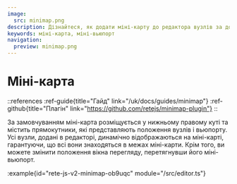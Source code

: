 ```yaml
---
image:
  src: minimap.png
description: Дізнайтеся, як додати міні-карту до редактора вузлів за допомогою цього прикладу. За замовчуванням на міні-карті відображаються прямокутники, які представляють положення вузлів і вьюпорт, гарантуючи, що всі вузли знаходяться в межах міні-карти. Перетягніть міні-вьюпорт, щоб змінити положення вікна перегляду та насолодитися більш організованим і структурованим робочим процесом
keywords: міні-карта, міні-вьюпорт
navigation:
  preview: minimap.png
---
```


# Міні-карта

::references
:ref-guide{title="Гайд" link="/uk/docs/guides/minimap"}
:ref-github{title="Плагін" link="https://github.com/retejs/minimap-plugin"}
::

За замовчуванням міні-карта розміщується у нижньому правому куті та містить прямокутники, які представляють положення вузлів і вьюпорту. Усі вузли, додані в редакторі, динамічно відображаються на міні-карті, гарантуючи, що всі вони знаходяться в межах міні-карти. Крім того, ви можете змінити положення вікна перегляду, перетягнувши його міні-вьюпорт.

:example{id="rete-js-v2-minimap-ob9uqc" module="/src/editor.ts"}
